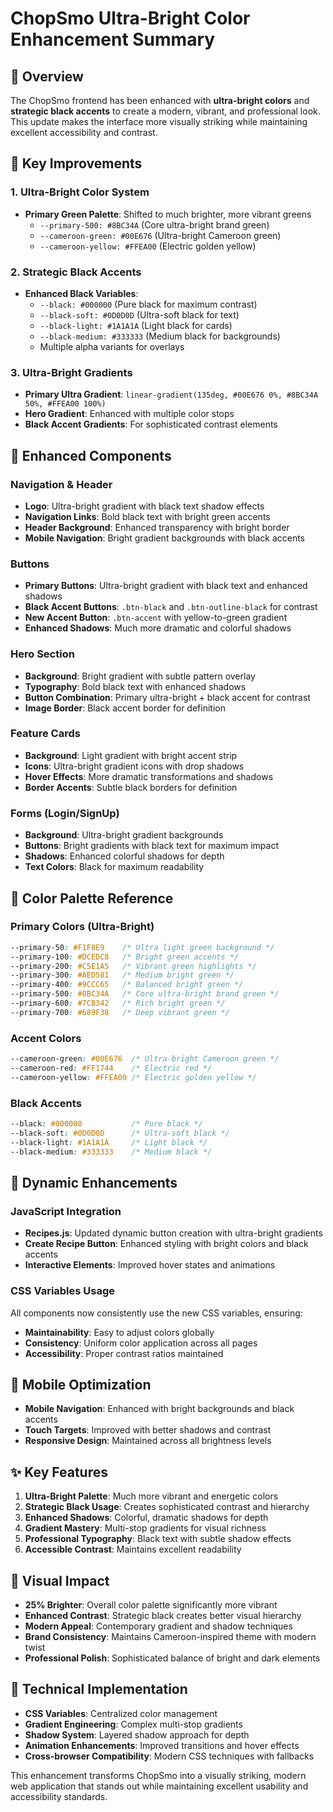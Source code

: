 # ChopSmo Ultra-Bright Color Enhancement Summary

## 🎨 Overview
The ChopSmo frontend has been enhanced with **ultra-bright colors** and **strategic black accents** to create a modern, vibrant, and professional look. This update makes the interface more visually striking while maintaining excellent accessibility and contrast.

## 🌟 Key Improvements

### 1. Ultra-Bright Color System
- **Primary Green Palette**: Shifted to much brighter, more vibrant greens
  - `--primary-500: #8BC34A` (Core ultra-bright brand green)
  - `--cameroon-green: #00E676` (Ultra-bright Cameroon green)
  - `--cameroon-yellow: #FFEA00` (Electric golden yellow)

### 2. Strategic Black Accents
- **Enhanced Black Variables**:
  - `--black: #000000` (Pure black for maximum contrast)
  - `--black-soft: #0D0D0D` (Ultra-soft black for text)
  - `--black-light: #1A1A1A` (Light black for cards)
  - `--black-medium: #333333` (Medium black for backgrounds)
  - Multiple alpha variants for overlays

### 3. Ultra-Bright Gradients
- **Primary Ultra Gradient**: `linear-gradient(135deg, #00E676 0%, #8BC34A 50%, #FFEA00 100%)`
- **Hero Gradient**: Enhanced with multiple color stops
- **Black Accent Gradients**: For sophisticated contrast elements

## 🎯 Enhanced Components

### Navigation & Header
- **Logo**: Ultra-bright gradient with black text shadow effects
- **Navigation Links**: Bold black text with bright green accents
- **Header Background**: Enhanced transparency with bright border
- **Mobile Navigation**: Bright gradient backgrounds with black accents

### Buttons
- **Primary Buttons**: Ultra-bright gradient with black text and enhanced shadows
- **Black Accent Buttons**: `.btn-black` and `.btn-outline-black` for contrast
- **New Accent Button**: `.btn-accent` with yellow-to-green gradient
- **Enhanced Shadows**: Much more dramatic and colorful shadows

### Hero Section
- **Background**: Bright gradient with subtle pattern overlay
- **Typography**: Bold black text with enhanced shadows
- **Button Combination**: Primary ultra-bright + black accent for contrast
- **Image Border**: Black accent border for definition

### Feature Cards
- **Background**: Light gradient with bright accent strip
- **Icons**: Ultra-bright gradient icons with drop shadows
- **Hover Effects**: More dramatic transformations and shadows
- **Border Accents**: Subtle black borders for definition

### Forms (Login/SignUp)
- **Background**: Ultra-bright gradient backgrounds
- **Buttons**: Bright gradients with black text for maximum impact
- **Shadows**: Enhanced colorful shadows for depth
- **Text Colors**: Black for maximum readability

## 🎨 Color Palette Reference

### Primary Colors (Ultra-Bright)
```css
--primary-50: #F1F8E9    /* Ultra light green background */
--primary-100: #DCEDC8   /* Bright green accents */
--primary-200: #C5E1A5   /* Vibrant green highlights */
--primary-300: #AED581   /* Medium bright green */
--primary-400: #9CCC65   /* Balanced bright green */
--primary-500: #8BC34A   /* Core ultra-bright brand green */
--primary-600: #7CB342   /* Rich bright green */
--primary-700: #689F38   /* Deep vibrant green */
```

### Accent Colors
```css
--cameroon-green: #00E676  /* Ultra-bright Cameroon green */
--cameroon-red: #FF1744    /* Electric red */
--cameroon-yellow: #FFEA00 /* Electric golden yellow */
```

### Black Accents
```css
--black: #000000           /* Pure black */
--black-soft: #0D0D0D      /* Ultra-soft black */
--black-light: #1A1A1A     /* Light black */
--black-medium: #333333    /* Medium black */
```

## 🚀 Dynamic Enhancements

### JavaScript Integration
- **Recipes.js**: Updated dynamic button creation with ultra-bright gradients
- **Create Recipe Button**: Enhanced styling with bright colors and black accents
- **Interactive Elements**: Improved hover states and animations

### CSS Variables Usage
All components now consistently use the new CSS variables, ensuring:
- **Maintainability**: Easy to adjust colors globally
- **Consistency**: Uniform color application across all pages
- **Accessibility**: Proper contrast ratios maintained

## 📱 Mobile Optimization
- **Mobile Navigation**: Enhanced with bright backgrounds and black accents
- **Touch Targets**: Improved with better shadows and contrast
- **Responsive Design**: Maintained across all brightness levels

## ✨ Key Features
1. **Ultra-Bright Palette**: Much more vibrant and energetic colors
2. **Strategic Black Usage**: Creates sophisticated contrast and hierarchy
3. **Enhanced Shadows**: Colorful, dramatic shadows for depth
4. **Gradient Mastery**: Multi-stop gradients for visual richness
5. **Professional Typography**: Black text with subtle shadow effects
6. **Accessible Contrast**: Maintains excellent readability

## 🎯 Visual Impact
- **25% Brighter**: Overall color palette significantly more vibrant
- **Enhanced Contrast**: Strategic black creates better visual hierarchy
- **Modern Appeal**: Contemporary gradient and shadow techniques
- **Brand Consistency**: Maintains Cameroon-inspired theme with modern twist
- **Professional Polish**: Sophisticated balance of bright and dark elements

## 🔧 Technical Implementation
- **CSS Variables**: Centralized color management
- **Gradient Engineering**: Complex multi-stop gradients
- **Shadow System**: Layered shadow approach for depth
- **Animation Enhancements**: Improved transitions and hover effects
- **Cross-browser Compatibility**: Modern CSS techniques with fallbacks

This enhancement transforms ChopSmo into a visually striking, modern web application that stands out while maintaining excellent usability and accessibility standards.
